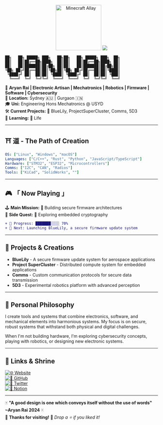 <p align="center">
  <img src="https://tenor.com/view/minecraft-allay-mobvote-minecraft-live-mobvote2021-gif-23556599.gif" alt="Minecraft Allay" width="150"/>
  <img src="https://readme-typing-svg.demolab.com?font=Press+Start+2P&size=18&duration=2500&color=FFFFFF&background=446677&center=true&vCenter=true&lines=Welcome+to;YANYAN's;Mechatronics+World!;">
</p>

```
██╗   ██╗ █████╗ ███╗   ██╗██╗   ██╗ █████╗ ███╗  ██╗
██║   ██║██╔══██╗████╗  ██║██║   ██║██╔══██╗████╗ ██║
██║   ██║███████║██╔██╗ ██║██║   ██║███████║██╔██╗██║
╚██╗ ██╔╝██╔══██║██║╚██╗██║╚██╗ ██╔╝██╔══██║██║╚████║
 ╚████╔╝ ██║  ██║██║ ╚████║ ╚████╔╝ ██║  ██║██║ ╚███║
  ╚═══╝  ╚═╝  ╚═╝╚═╝  ╚═══╝  ╚═══╝  ╚═╝  ╚═╝╚═╝  ╚══╝
```



🎌 **Aryan Rai | Electronic Artisan | Mechatronics | Robotics | Firmware | Software | Cybersecurity**  
📍 **Location:** Sydney 🇦🇺 | Gurgaon 🇮🇳  
🎓 **Uni:** Engineering Hons Mechatronics @ USYD  
🛠 **Current Projects:** 🚀 BlueLily, ProjectSuperCluster, Comms, 5D3  
🌱 **Learning:** 🦀 Life  

---

## ⛩️ **道 - The Path of Creation**  
```yaml
OS: ["Linux", "Windows", "macOS"]
Languages: ["C/C++", "Rust", "Python", "JavaScript/TypeScript"]
Hardware: ["STM32", "ESP32", "Microcontrollers"]
Comms: ["I2C", "CAN", "Radios"]
Tools: ["KiCad", "SolidWorks", ""]
```

---

## 🎮 **「 Now Playing 」**  
🕹️ **Main Mission:** 🏮 Building secure firmware architectures  
📡 **Side Quest:** 🔴 Exploring embedded cryptography  
```diff
+ 🚀 Progress: ███████░░░░ 70%
+ 🎯 Next: Launching BlueLily, a secure firmware update system
```

---

## 🧰 **Projects & Creations**

- **BlueLily** - A secure firmware update system for aerospace applications
- **Project SuperCluster** - Distributed compute system for embedded applications
- **Comms** - Custom communication protocols for secure data transmission
- **5D3** - Experimental robotics platform with advanced perception

---

## 💭 **Personal Philosophy**

I create tools and systems that combine electronics, software, and mechanical elements into harmonious systems. My focus is on secure, robust systems that withstand both physical and digital challenges.

When I'm not building hardware, I'm exploring cybersecurity concepts, playing with robotics, or designing new electronic systems.

---

## 🏯 **Links & Shrine**  
[![🌐 Website](https://img.shields.io/badge/Website-aryanrai.github.io-ffcc00?style=for-the-badge)](https://aryanrai.github.io/)  
[![🐙 GitHub](https://img.shields.io/badge/GitHub-@aryanrai-333?style=for-the-badge&logo=github)](https://github.com/aryanrai)  
[![📡 Twitter](https://img.shields.io/badge/Twitter-@yourhandle-1DA1F2?style=for-the-badge&logo=twitter)](https://twitter.com/yourhandle)  
[![📓 Notion](https://img.shields.io/badge/Notion-000000?style=for-the-badge&logo=notion)](https://notion.so/)  

---

🀄 **"A good design is one which conveys itself without the use of words" ~Aryan Rai 2024** 🀄  
🏯 **Thanks for visiting!** 🚀 *Drop a ⭐ if you liked it!*

